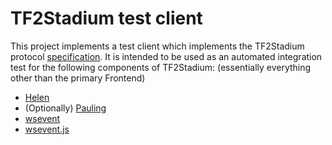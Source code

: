 # TF2Stadium test client

This project implements a test client which implements the TF2Stadium
protocol
[specification](https://github.com/TF2Stadium/Specifications).  It is
intended to be used as an automated integration test for the following
components of TF2Stadium: (essentially everything other than the
primary Frontend)

* [Helen](https://github.com/TF2Stadium/Helen)
* (Optionally) [Pauling](https://github.com/TF2Stadium/Pauling)
* [wsevent](https://github.com/TF2Stadium/wsevent)
* [wsevent.js](https://github.com/TF2Stadium/wsevent.js)
